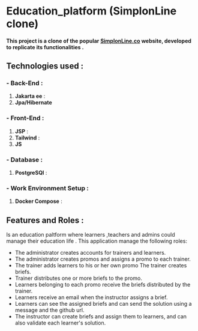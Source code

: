 # Education_platform (SimplonLine clone)
#### This project is a clone of the popular [SimplonLine.co](https://simplon.co/) website, developed to replicate its functionalities .

## Technologies used :
### - Back-End : 
1. **Jakarta ee** :
2. **Jpa/Hibernate**

### - Front-End : 
1. **JSP** :
2. **Tailwind** :
3. **JS**

### - Database : 
1. **PostgreSQl** :

### - Work Environment Setup :
1. **Docker Compose** :

## Features and Roles :
Is an education paltform where learners ,teachers and admins could manage their education life .
This application  manage the following roles:
- The administrator creates accounts for trainers and learners.
- The administrator creates promos and assigns a promo to each trainer.
- The trainer adds learners to his or her own promo The trainer creates briefs.
- Trainer distributes one or more briefs to the promo.
- Learners belonging to each promo receive the briefs distributed by the trainer.
- Learners  receive an email when the instructor assigns a brief.
- Learners can see the assigned briefs and can send the solution using a message and the github url.
- The instructor can create briefs and assign them to learners, and can also validate each learner's solution.



